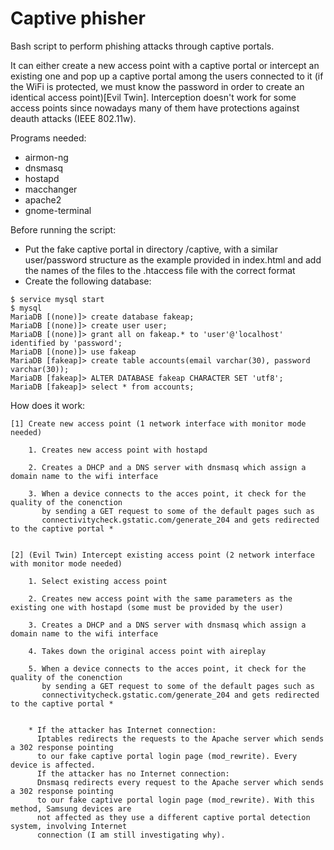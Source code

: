 # Captive phisher

Bash script to perform phishing attacks through captive portals.

It can either create a new access point with a captive portal or intercept an existing one
and pop up a captive portal among the users connected to it (if the WiFi is protected, we must know the password
in order to create an identical access point)[Evil Twin]. Interception doesn't work for some access points since nowadays many 
of them have protections against deauth attacks (IEEE 802.11w).

Programs needed: 
- airmon-ng
- dnsmasq
- hostapd
- macchanger
- apache2
- gnome-terminal

Before running the script:
- Put the fake captive portal in directory /captive, with a similar user/password structure as the example 
  provided in index.html and add the names of the files to the .htaccess file with the correct format
- Create the following database:

```
$ service mysql start
$ mysql
MariaDB [(none)]> create database fakeap;
MariaDB [(none)]> create user user;
MariaDB [(none)]> grant all on fakeap.* to 'user'@'localhost' identified by 'password';
MariaDB [(none)]> use fakeap
MariaDB [fakeap]> create table accounts(email varchar(30), password varchar(30));
MariaDB [fakeap]> ALTER DATABASE fakeap CHARACTER SET 'utf8';
MariaDB [fakeap]> select * from accounts;
```

How does it work:

	[1] Create new access point (1 network interface with monitor mode needed)

		1. Creates new access point with hostapd

		2. Creates a DHCP and a DNS server with dnsmasq which assign a domain name to the wifi interface 

		3. When a device connects to the acces point, it check for the quality of the conenction
		   by sending a GET request to some of the default pages such as 
		   connectivitycheck.gstatic.com/generate_204 and gets redirected to the captive portal *
		   
		   
	[2] (Evil Twin) Intercept existing access point (2 network interface with monitor mode needed)

		1. Select existing access point
		
		2. Creates new access point with the same parameters as the existing one with hostapd (some must be provided by the user)
		
		3. Creates a DHCP and a DNS server with dnsmasq which assign a domain name to the wifi interface
		
		4. Takes down the original access point with aireplay
		
		5. When a device connects to the acces point, it check for the quality of the conenction
		   by sending a GET request to some of the default pages such as 
		   connectivitycheck.gstatic.com/generate_204 and gets redirected to the captive portal *


		* If the attacker has Internet connection:
		  Iptables redirects the requests to the Apache server which sends a 302 response pointing 
		  to our fake captive portal login page (mod_rewrite). Every device is affected.
		  If the attacker has no Internet connection: 
		  Dnsmasq redirects every request to the Apache server which sends a 302 response pointing
		  to our fake captive portal login page (mod_rewrite). With this method, Samsung devices are
		  not affected as they use a different captive portal detection system, involving Internet 
		  connection (I am still investigating why).
